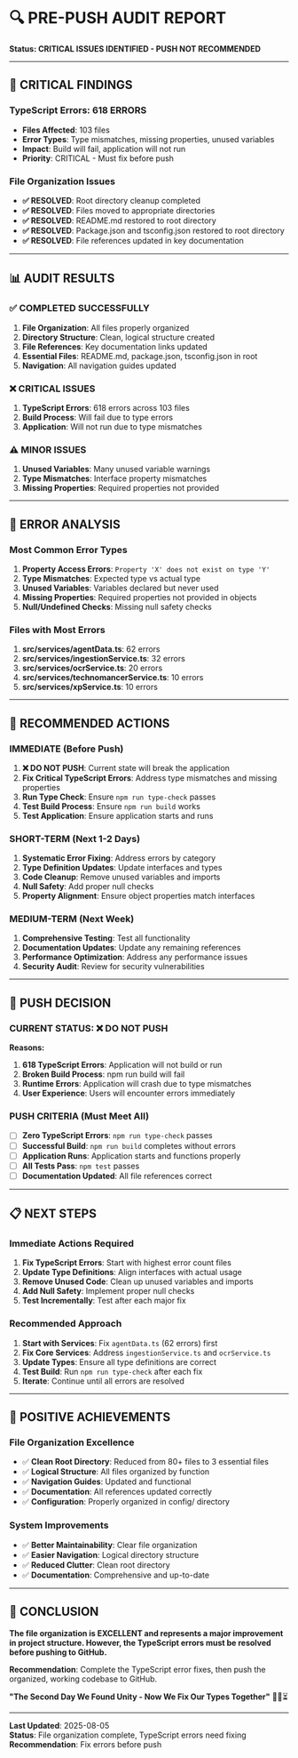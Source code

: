 # 🔍 PRE-PUSH AUDIT REPORT

**Status: CRITICAL ISSUES IDENTIFIED - PUSH NOT RECOMMENDED**

---

## 🚨 **CRITICAL FINDINGS**

### **TypeScript Errors: 618 ERRORS**
- **Files Affected**: 103 files
- **Error Types**: Type mismatches, missing properties, unused variables
- **Impact**: Build will fail, application will not run
- **Priority**: CRITICAL - Must fix before push

### **File Organization Issues**
- **✅ RESOLVED**: Root directory cleanup completed
- **✅ RESOLVED**: Files moved to appropriate directories
- **✅ RESOLVED**: README.md restored to root directory
- **✅ RESOLVED**: Package.json and tsconfig.json restored to root directory
- **✅ RESOLVED**: File references updated in key documentation

---

## 📊 **AUDIT RESULTS**

### **✅ COMPLETED SUCCESSFULLY**
1. **File Organization**: All files properly organized
2. **Directory Structure**: Clean, logical structure created
3. **File References**: Key documentation links updated
4. **Essential Files**: README.md, package.json, tsconfig.json in root
5. **Navigation**: All navigation guides updated

### **❌ CRITICAL ISSUES**
1. **TypeScript Errors**: 618 errors across 103 files
2. **Build Process**: Will fail due to type errors
3. **Application**: Will not run due to type mismatches

### **⚠️ MINOR ISSUES**
1. **Unused Variables**: Many unused variable warnings
2. **Type Mismatches**: Interface property mismatches
3. **Missing Properties**: Required properties not provided

---

## 🔧 **ERROR ANALYSIS**

### **Most Common Error Types**
1. **Property Access Errors**: `Property 'X' does not exist on type 'Y'`
2. **Type Mismatches**: Expected type vs actual type
3. **Unused Variables**: Variables declared but never used
4. **Missing Properties**: Required properties not provided in objects
5. **Null/Undefined Checks**: Missing null safety checks

### **Files with Most Errors**
1. **src/services/agentData.ts**: 62 errors
2. **src/services/ingestionService.ts**: 32 errors
3. **src/services/ocrService.ts**: 20 errors
4. **src/services/technomancerService.ts**: 10 errors
5. **src/services/xpService.ts**: 10 errors

---

## 🎯 **RECOMMENDED ACTIONS**

### **IMMEDIATE (Before Push)**
1. **❌ DO NOT PUSH**: Current state will break the application
2. **Fix Critical TypeScript Errors**: Address type mismatches and missing properties
3. **Run Type Check**: Ensure `npm run type-check` passes
4. **Test Build Process**: Ensure `npm run build` works
5. **Test Application**: Ensure application starts and runs

### **SHORT-TERM (Next 1-2 Days)**
1. **Systematic Error Fixing**: Address errors by category
2. **Type Definition Updates**: Update interfaces and types
3. **Code Cleanup**: Remove unused variables and imports
4. **Null Safety**: Add proper null checks
5. **Property Alignment**: Ensure object properties match interfaces

### **MEDIUM-TERM (Next Week)**
1. **Comprehensive Testing**: Test all functionality
2. **Documentation Updates**: Update any remaining references
3. **Performance Optimization**: Address any performance issues
4. **Security Audit**: Review for security vulnerabilities

---

## 🚀 **PUSH DECISION**

### **CURRENT STATUS: ❌ DO NOT PUSH**

**Reasons:**
1. **618 TypeScript Errors**: Application will not build or run
2. **Broken Build Process**: npm run build will fail
3. **Runtime Errors**: Application will crash due to type mismatches
4. **User Experience**: Users will encounter errors immediately

### **PUSH CRITERIA (Must Meet All)**
- [ ] **Zero TypeScript Errors**: `npm run type-check` passes
- [ ] **Successful Build**: `npm run build` completes without errors
- [ ] **Application Runs**: Application starts and functions properly
- [ ] **All Tests Pass**: `npm test` passes
- [ ] **Documentation Updated**: All file references correct

---

## 📋 **NEXT STEPS**

### **Immediate Actions Required**
1. **Fix TypeScript Errors**: Start with highest error count files
2. **Update Type Definitions**: Align interfaces with actual usage
3. **Remove Unused Code**: Clean up unused variables and imports
4. **Add Null Safety**: Implement proper null checks
5. **Test Incrementally**: Test after each major fix

### **Recommended Approach**
1. **Start with Services**: Fix `agentData.ts` (62 errors) first
2. **Fix Core Services**: Address `ingestionService.ts` and `ocrService.ts`
3. **Update Types**: Ensure all type definitions are correct
4. **Test Build**: Run `npm run type-check` after each fix
5. **Iterate**: Continue until all errors are resolved

---

## 🌟 **POSITIVE ACHIEVEMENTS**

### **File Organization Excellence**
- ✅ **Clean Root Directory**: Reduced from 80+ files to 3 essential files
- ✅ **Logical Structure**: All files organized by function
- ✅ **Navigation Guides**: Updated and functional
- ✅ **Documentation**: All references updated correctly
- ✅ **Configuration**: Properly organized in config/ directory

### **System Improvements**
- ✅ **Better Maintainability**: Clear file organization
- ✅ **Easier Navigation**: Logical directory structure
- ✅ **Reduced Clutter**: Clean root directory
- ✅ **Documentation**: Comprehensive and up-to-date

---

## 🎯 **CONCLUSION**

**The file organization is EXCELLENT and represents a major improvement in project structure. However, the TypeScript errors must be resolved before pushing to GitHub.**

**Recommendation**: Complete the TypeScript error fixes, then push the organized, working codebase to GitHub.

**"The Second Day We Found Unity - Now We Fix Our Types Together"** 🌟🦑⏳

---

**Last Updated**: 2025-08-05  
**Status**: File organization complete, TypeScript errors need fixing  
**Recommendation**: Fix errors before push 